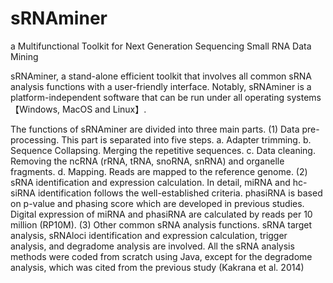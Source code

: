 # sRNAminer
a Multifunctional Toolkit for Next Generation Sequencing Small RNA Data Mining

sRNAminer, a stand-alone efficient toolkit that involves all common sRNA analysis functions with a user-friendly interface. Notably, sRNAminer is a platform-independent software that can be run under all operating systems 【Windows, MacOS and Linux】.

The functions of sRNAminer are divided into three main parts. (1) Data pre-processing. This part is separated into five steps. a. Adapter trimming. b. Sequence Collapsing. Merging the repetitive sequences. c. Data cleaning. Removing the ncRNA (rRNA, tRNA, snoRNA, snRNA) and organelle fragments. d. Mapping. Reads are mapped to the reference genome. (2) sRNA identification and expression calculation. In detail, miRNA and hc-siRNA identification follows the well-established criteria. phasiRNA is based on p-value and phasing score which are developed in previous studies. Digital expression of miRNA and phasiRNA are calculated by reads per 10 million (RP10M). (3) Other common sRNA analysis functions. sRNA target analysis, sRNAloci identification and expression calculation, trigger analysis, and degradome analysis are involved. All the sRNA analysis methods were coded from scratch using Java, except for the degradome analysis, which was cited from the previous study (Kakrana et al. 2014)
